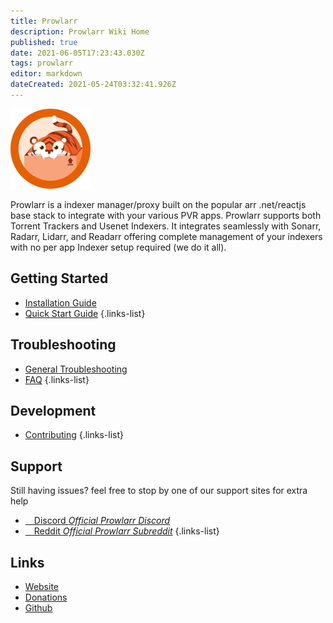 ```yaml
---
title: Prowlarr
description: Prowlarr Wiki Home
published: true
date: 2021-06-05T17:23:43.030Z
tags: prowlarr
editor: markdown
dateCreated: 2021-05-24T03:32:41.926Z
---
```


![128.png](/assets/prowlarr/128.png)

Prowlarr is a indexer manager/proxy built on the popular arr .net/reactjs base stack to integrate with your various PVR apps. Prowlarr supports both Torrent Trackers and Usenet Indexers. It integrates seamlessly with Sonarr, Radarr, Lidarr, and Readarr offering complete management of your indexers with no per app Indexer setup required (we do it all).

## Getting Started
- [Installation Guide](/prowlarr/installation)
- [Quick Start Guide](/prowlarr/quick-start-guide)
{.links-list}

## Troubleshooting
- [General Troubleshooting](/prowlarr/troubleshooting)
- [FAQ](/prowlarr/faq)
{.links-list}

## Development
- [Contributing](/prowlarr/contributing)
{.links-list}

## Support
Still having issues? feel free to stop by one of our support sites for extra help

- [<i class="fab fa-discord"></i>&emsp;Discord *Official Prowlarr Discord*](https://prowlarr.com/discord)
- [<i class="fab fa-reddit"></i>&emsp;Reddit *Official Prowlarr Subreddit*](https://reddit.com/r/prowlarr)
{.links-list}

## Links
- [Website](https://prowlarr.com)
- [Donations](https://opencollective.com/prowlarr)
- [Github](https://github.com/prowlarr/prowlarr)